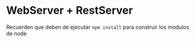 # WebServer + RestServer

Recuerden que deben de ejecutar ```npm install``` para construir los modulos de node